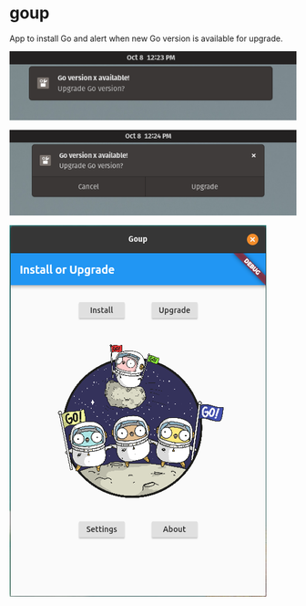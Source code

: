 # goup

App to install Go and alert when new Go version is available for upgrade.

![Notification](https://github.com/heisantosh/goup/raw/main/notification.png "Notification")

![Notification Actions](https://github.com/heisantosh/goup/raw/main/notification-actions.png "Notification Actions")

![Home page](https://github.com/heisantosh/goup/raw/main/home-page.png "Home page")